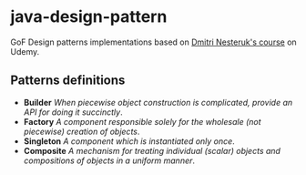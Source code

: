 # java-design-pattern
GoF Design patterns implementations based on [Dmitri Nesteruk's course](https://www.udemy.com/course/design-patterns-java/) on Udemy.

## Patterns definitions

- **Builder** *When piecewise object construction is complicated, provide an API for doing it succinctly*.
- **Factory** *A component responsible solely for the wholesale (not piecewise) creation of objects*.
- **Singleton** *A component which is instantiated only once*.
- **Composite** *A mechanism for treating individual (scalar) objects and compositions of objects in a uniform manner*.
